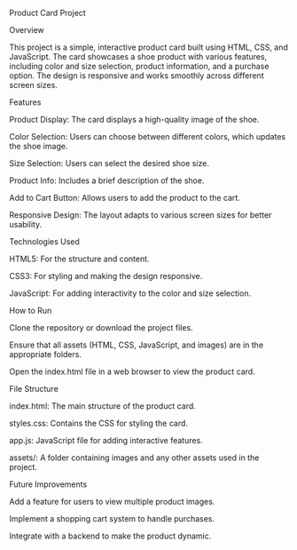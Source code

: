 Product Card Project

Overview

This project is a simple, interactive product card built using HTML, CSS, and JavaScript. The card showcases a shoe product with various features, including color and size selection, product information, and a purchase option. The design is responsive and works smoothly across different screen sizes.

Features

Product Display: The card displays a high-quality image of the shoe.

Color Selection: Users can choose between different colors, which updates the shoe image.

Size Selection: Users can select the desired shoe size.

Product Info: Includes a brief description of the shoe.

Add to Cart Button: Allows users to add the product to the cart.

Responsive Design: The layout adapts to various screen sizes for better usability.

Technologies Used

HTML5: For the structure and content.

CSS3: For styling and making the design responsive.

JavaScript: For adding interactivity to the color and size selection.

How to Run

Clone the repository or download the project files.

Ensure that all assets (HTML, CSS, JavaScript, and images) are in the appropriate folders.

Open the index.html file in a web browser to view the product card.

File Structure

index.html: The main structure of the product card.

styles.css: Contains the CSS for styling the card.

app.js: JavaScript file for adding interactive features.

assets/: A folder containing images and any other assets used in the project.

Future Improvements


Add a feature for users to view multiple product images.

Implement a shopping cart system to handle purchases.

Integrate with a backend to make the product dynamic.
